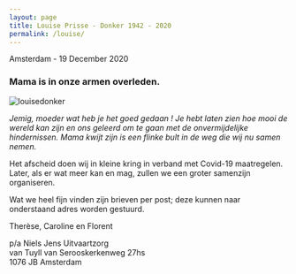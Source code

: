 ```yaml
---
layout: page
title: Louise Prisse - Donker 1942 - 2020
permalink: /louise/
---
```

Amsterdam - 19 December 2020
### Mama is in onze armen overleden.

![louisedonker](https://prisse.nl/assets/louisedonker.jpg)  

*Jemig, moeder wat heb je het goed gedaan ! Je hebt laten zien hoe mooi de wereld kan zijn en ons geleerd om te gaan met de onvermijdelijke hindernissen. Mama kwijt zijn is een flinke bult in de weg die wij nu samen nemen.*  

Het afscheid doen wij in kleine kring in verband met Covid-19 maatregelen. Later, als er wat meer kan en mag, zullen we een groter samenzijn organiseren.

Wat we heel fijn vinden zijn brieven per post; deze kunnen naar onderstaand adres worden gestuurd.

Therèse, Caroline en Florent

p/a Niels Jens Uitvaartzorg  
van Tuyll van Serooskerkenweg 27hs  
1076 JB Amsterdam
